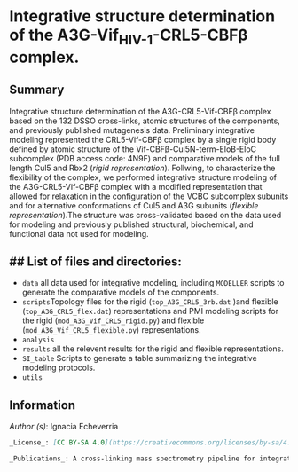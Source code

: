 # Integrative structure determination of the **A3G-Vif<sub>HIV-1</sub>-CRL5-CBFβ complex.**

## Summary

Integrative structure determination of the A3G-CRL5-Vif-CBFβ complex based on the 132 DSSO cross-links, atomic structures of the components, and previously published mutagenesis data. Preliminary integrative modeling represented the CRL5-Vif-CBFβ complex by a single rigid body defined by atomic structure of the Vif-CBFβ-Cul5N-term-EloB-EloC subcomplex (PDB access code: 4N9F) and comparative models of the full length Cul5 and Rbx2 (<em>rigid representation</em>). Follwing, to characterize the flexibility of the complex, we performed integrative structure modeling of the A3G-CRL5-Vif-CBFβ complex with a modified representation that allowed for relaxation in the configuration of the VCBC subcomplex subunits and for alternative conformations of Cul5 and A3G subunits (<em>flexible representation</em>).The structure was cross-validated based on the data used for modeling and previously published structural, biochemical, and functional data not used for modeling.

## ## List of files and directories:

- `data` all data used for integrative modeling, including `MODELLER` scripts to generate the comparative models of the components.
- `scripts`Topology files for the rigid (`top_A3G_CRL5_3rb.dat` )and flexible (`top_A3G_CRL5_flex.dat`) representations and PMI modeling scripts for the rigid (`mod_A3G_Vif_CRL5_rigid.py`) and flexible (`mod_A3G_Vif_CRL5_flexible.py`) representations.
- `analysis`
- `results` all the relevent results for the rigid and flexible representations.
- `SI_table` Scripts to generate a table summarizing the integrative modeling protocols.
- `utils`

## Information

*Author (s)*: Ignacia Echeverria

```markdown
_License_: [CC BY-SA 4.0](https://creativecommons.org/licenses/by-sa/4.0/) This work is licensed under the Creative Commons Attribution-ShareAlike 4.0 International License.

_Publications_: A cross-linking mass spectrometry pipeline for integrative modeling of host-pathogen complexes: A3G-VifHIV-1-CRL5-CBFβ structure
```
